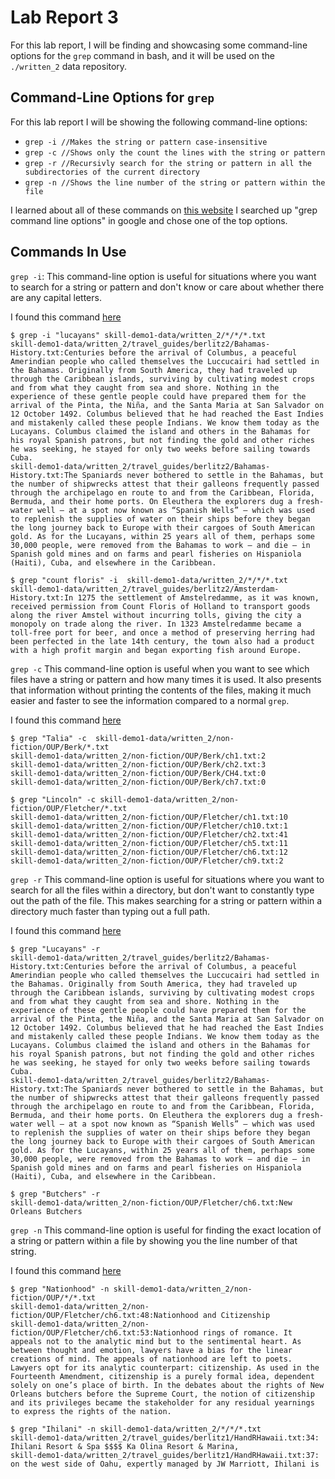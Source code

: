 # Lab Report 3

For this lab report, I will be finding and showcasing some command-line options for the ```grep``` command in bash, and it will be used on the ```./written_2``` data repository.

## Command-Line Options for ```grep```

For this lab report I will be showing the following command-line options:

* ```grep -i //Makes the string or pattern case-insensitive```
* ```grep -c //Shows only the count the lines with the string or pattern```
* ```grep -r //Recursivly search for the string or pattern in all the subdirectories of the current directory```
* ```grep -n //Shows the line number of the string or pattern within the file```

I learned about all of these commands on [this website](https://man7.org/linux/man-pages/man1/grep.1.html)
I searched up "grep command line options" in google and chose one of the top options.

## Commands In Use

```grep -i```:
This command-line option is useful for situations where you want to search for a string or pattern and don't know or care about whether there are any capital letters.

I found this command [here](https://man7.org/linux/man-pages/man1/grep.1.html)

```
$ grep -i "lucayans" skill-demo1-data/written_2/*/*/*.txt
skill-demo1-data/written_2/travel_guides/berlitz2/Bahamas-History.txt:Centuries before the arrival of Columbus, a peaceful Amerindian people who called themselves the Luccucairi had settled in the Bahamas. Originally from South America, they had traveled up through the Caribbean islands, surviving by cultivating modest crops and from what they caught from sea and shore. Nothing in the experience of these gentle people could have prepared them for the arrival of the Pinta, the Niña, and the Santa Maria at San Salvador on 12 October 1492. Columbus believed that he had reached the East Indies and mistakenly called these people Indians. We know them today as the Lucayans. Columbus claimed the island and others in the Bahamas for his royal Spanish patrons, but not finding the gold and other riches he was seeking, he stayed for only two weeks before sailing towards Cuba.
skill-demo1-data/written_2/travel_guides/berlitz2/Bahamas-History.txt:The Spaniards never bothered to settle in the Bahamas, but the number of shipwrecks attest that their galleons frequently passed through the archipelago en route to and from the Caribbean, Florida, Bermuda, and their home ports. On Eleuthera the explorers dug a fresh-water well — at a spot now known as “Spanish Wells” — which was used to replenish the supplies of water on their ships before they began the long journey back to Europe with their cargoes of South American gold. As for the Lucayans, within 25 years all of them, perhaps some 30,000 people, were removed from the Bahamas to work — and die — in Spanish gold mines and on farms and pearl fisheries on Hispaniola (Haiti), Cuba, and elsewhere in the Caribbean.
```

```
$ grep "count floris" -i  skill-demo1-data/written_2/*/*/*.txt
skill-demo1-data/written_2/travel_guides/berlitz2/Amsterdam-History.txt:In 1275 the settlement of Amstelredamme, as it was known, received permission from Count Floris of Holland to transport goods along the river Amstel without incurring tolls, giving the city a monopoly on trade along the river. In 1323 Amstelredamme became a toll-free port for beer, and once a method of preserving herring had been perfected in the late 14th century, the town also had a product with a high profit margin and began exporting fish around Europe.
```



```grep -c```
This command-line option is useful when you want to see which files have a string or pattern and how many times it is used. It also presents that information without printing the contents of the files, making it much easier and faster to see the information compared to a normal ```grep```.

I found this command [here](https://man7.org/linux/man-pages/man1/grep.1.html)

```
$ grep "Talia" -c  skill-demo1-data/written_2/non-fiction/OUP/Berk/*.txt
skill-demo1-data/written_2/non-fiction/OUP/Berk/ch1.txt:2
skill-demo1-data/written_2/non-fiction/OUP/Berk/ch2.txt:3
skill-demo1-data/written_2/non-fiction/OUP/Berk/CH4.txt:0
skill-demo1-data/written_2/non-fiction/OUP/Berk/ch7.txt:0
```

```
$ grep "Lincoln" -c skill-demo1-data/written_2/non-fiction/OUP/Fletcher/*.txt
skill-demo1-data/written_2/non-fiction/OUP/Fletcher/ch1.txt:10
skill-demo1-data/written_2/non-fiction/OUP/Fletcher/ch10.txt:1
skill-demo1-data/written_2/non-fiction/OUP/Fletcher/ch2.txt:41
skill-demo1-data/written_2/non-fiction/OUP/Fletcher/ch5.txt:11
skill-demo1-data/written_2/non-fiction/OUP/Fletcher/ch6.txt:12
skill-demo1-data/written_2/non-fiction/OUP/Fletcher/ch9.txt:2
```



```grep -r```
This command-line option is useful for situations where you want to search for all the files within a directory, but don't want to constantly type out the path of the file. This makes searching for a string or pattern within a directory much faster than typing out a full path.

I found this command [here](https://man7.org/linux/man-pages/man1/grep.1.html)

```
$ grep "Lucayans" -r
skill-demo1-data/written_2/travel_guides/berlitz2/Bahamas-History.txt:Centuries before the arrival of Columbus, a peaceful Amerindian people who called themselves the Luccucairi had settled in the Bahamas. Originally from South America, they had traveled up through the Caribbean islands, surviving by cultivating modest crops and from what they caught from sea and shore. Nothing in the experience of these gentle people could have prepared them for the arrival of the Pinta, the Niña, and the Santa Maria at San Salvador on 12 October 1492. Columbus believed that he had reached the East Indies and mistakenly called these people Indians. We know them today as the Lucayans. Columbus claimed the island and others in the Bahamas for his royal Spanish patrons, but not finding the gold and other riches he was seeking, he stayed for only two weeks before sailing towards Cuba.
skill-demo1-data/written_2/travel_guides/berlitz2/Bahamas-History.txt:The Spaniards never bothered to settle in the Bahamas, but the number of shipwrecks attest that their galleons frequently passed through the archipelago en route to and from the Caribbean, Florida, Bermuda, and their home ports. On Eleuthera the explorers dug a fresh-water well — at a spot now known as “Spanish Wells” — which was used to replenish the supplies of water on their ships before they began the long journey back to Europe with their cargoes of South American gold. As for the Lucayans, within 25 years all of them, perhaps some 30,000 people, were removed from the Bahamas to work — and die — in Spanish gold mines and on farms and pearl fisheries on Hispaniola (Haiti), Cuba, and elsewhere in the Caribbean.
```

```
$ grep "Butchers" -r
skill-demo1-data/written_2/non-fiction/OUP/Fletcher/ch6.txt:New Orleans Butchers
```



```grep -n```
This command-line option is useful for finding the exact location of a string or pattern within a file by showing you the line number of that string.

I found this command [here](https://man7.org/linux/man-pages/man1/grep.1.html)

```
$ grep "Nationhood" -n skill-demo1-data/written_2/non-fiction/OUP/*/*.txt
skill-demo1-data/written_2/non-fiction/OUP/Fletcher/ch6.txt:48:Nationhood and Citizenship
skill-demo1-data/written_2/non-fiction/OUP/Fletcher/ch6.txt:53:Nationhood rings of romance. It appeals not to the analytic mind but to the sentimental heart. As between thought and emotion, lawyers have a bias for the linear creations of mind. The appeals of nationhood are left to poets. Lawyers opt for its analytic counterpart: citizenship. As used in the Fourteenth Amendment, citizenship is a purely formal idea, dependent solely on one’s place of birth. In the debates about the rights of New Orleans butchers before the Supreme Court, the notion of citizenship and its privileges became the stakeholder for any residual yearnings to express the rights of the nation.
```

```
$ grep "Ihilani" -n skill-demo1-data/written_2/*/*/*.txt
skill-demo1-data/written_2/travel_guides/berlitz1/HandRHawaii.txt:34:        Ihilani Resort & Spa $$$$ Ka Olina Resort & Marina,
skill-demo1-data/written_2/travel_guides/berlitz1/HandRHawaii.txt:37:        on the west side of Oahu, expertly managed by JW Marriott, Ihilani is
```


